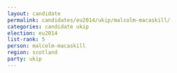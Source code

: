 ```yaml
---
layout: candidate
permalink: candidates/eu2014/ukip/malcolm-macaskill/
categories: candidate ukip
election: eu2014
list-rank: 5
person: malcolm-macaskill
region: scotland
party: ukip
---
```

